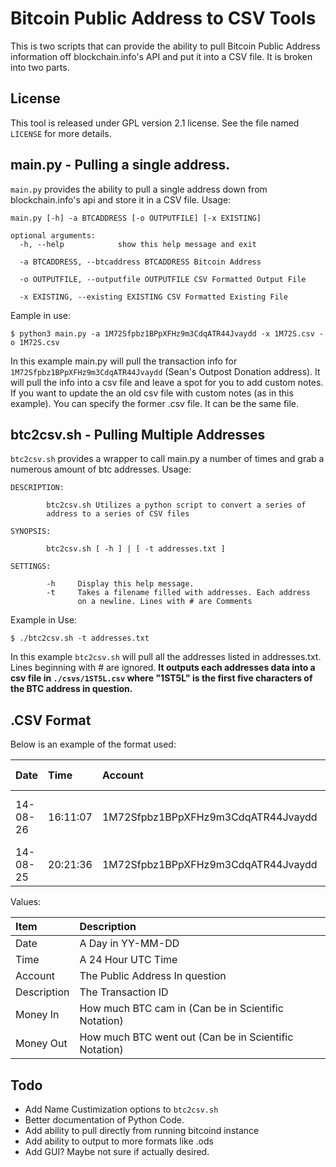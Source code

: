 # Bitcoin Public Address to CSV Tools

This is two scripts that can provide the ability to pull Bitcoin Public Address information off blockchain.info's API and put it into a CSV file. It is broken into two parts.

## License

This tool is released under GPL version 2.1 license. See the file named ```LICENSE``` for more details.

## main.py - Pulling a single address.

```main.py``` provides the ability to pull a single address down from blockchain.info's api and store it in a CSV file. Usage:

```
main.py [-h] -a BTCADDRESS [-o OUTPUTFILE] [-x EXISTING]

optional arguments:
  -h, --help            show this help message and exit
  
  -a BTCADDRESS, --btcaddress BTCADDRESS Bitcoin Address 
  
  -o OUTPUTFILE, --outputfile OUTPUTFILE CSV Formatted Output File
  
  -x EXISTING, --existing EXISTING CSV Formatted Existing File
```

Eample in use:

```
$ python3 main.py -a 1M72Sfpbz1BPpXFHz9m3CdqATR44Jvaydd -x 1M72S.csv -o 1M72S.csv
```

In this example main.py will pull the transaction info for ```1M72Sfpbz1BPpXFHz9m3CdqATR44Jvaydd``` (Sean's Outpost Donation address). It will pull the info into a csv file and leave a spot for you to add custom notes. If you want to update the an old csv file with custom notes (as in this example). You can specify the former .csv file. It can be the same file.

## btc2csv.sh - Pulling Multiple Addresses

```btc2csv.sh``` provides a wrapper to call main.py a number of times and grab a numerous amount of btc addresses. Usage:

```
DESCRIPTION:

        btc2csv.sh Utilizes a python script to convert a series of
        address to a series of CSV files

SYNOPSIS:

        btc2csv.sh [ -h ] | [ -t addresses.txt ]

SETTINGS:

        -h     Display this help message.
        -t     Takes a filename filled with addresses. Each address
               on a newline. Lines with # are Comments
```

Example in Use:

```
$ ./btc2csv.sh -t addresses.txt
```

In this example ```btc2csv.sh``` will pull all the addresses listed in addresses.txt. Lines beginning with # are ignored. **It outputs each addresses data into a csv file in ```./csvs/1ST5L.csv``` where "1ST5L" is the first five characters of the BTC address in question.**

## .CSV Format

Below is an example of the format used:

| Date | Time | Account | Description | Money In | Money Out | Notes |
|:-----|:-----|:--------|:------------|:---------|:----------|:------|
| 14-08-26 | 16:11:07 | 1M72Sfpbz1BPpXFHz9m3CdqATR44Jvaydd | 73cfc9a5456b6e1904e2905dab07e6e9377af66c10d825f81eee93a877f4b5ef | 0.001 | 0.0 | Sample Manual Added Note |
| 14-08-25 | 20:21:36 | 1M72Sfpbz1BPpXFHz9m3CdqATR44Jvaydd | fb0b14980194671725341b5998ebb47a036652bff61d90436ec0dd01e4e1b162 | 0.0 | 0.17760045 |  |

Values:

| Item | Description |
|:-----|:------------|
| Date | A Day in YY-MM-DD |
| Time | A 24 Hour UTC Time|
| Account | The Public Address In question |
| Description | The Transaction ID |
| Money In | How much BTC cam in (Can be in Scientific Notation)| 
| Money Out | How much BTC went out (Can be in Scientific Notation)|


## Todo

* Add Name Custimization options to ```btc2csv.sh```
* Better documentation of Python Code.
* Add ability to pull directly from running bitcoind instance
* Add ability to output to more formats like .ods
* Add GUI? Maybe not sure if actually desired.